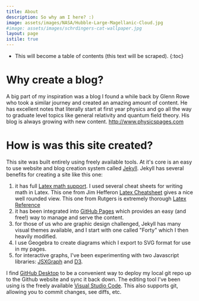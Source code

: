 ```yaml
---
title: About
description: So why am I here? :)
image: assets/images/NASA/Hubble-Large-Magellanic-Cloud.jpg
#image: assets/images/schrdingers-cat-wallpaper.jpg
layout: page
istile: true
---
```

* This will become a table of contents (this text will be scraped).
{:toc}

# Why create a blog?
A big part of my inspiration was a blog I found a while back by Glenn Rowe who took a similar journey and created an amazing amount of content. He has excellent notes that literally start at first year physics and go all the way to graduate level topics like general relativity and quantum field theory. His blog is always growing with new content.
http://www.physicspages.com


# How is was this site created?

This site was built entirely using freely available tools. At it's core is an easy to use website and blog creation system called [Jekyll](https://jekyllrb.com). Jekyll has several benefits for creating a site like this one:
1. it has full [Latex math support](https://jekyllrb.com/docs/extras/). I used several cheat sheets for writing math in Latex. This one from Jim Hefferon [Latex Cheatsheet](http://joshua.smcvt.edu/undergradmath/undergradmath.pdf) gives a nice well rounded view. This one from Rutgers is extremely thorough [Latex Reference](http://reu.dimacs.rutgers.edu/Symbols.pdf)
1. it has been integrated into [GitHub Pages](https://pages.github.com/) which provides an easy (and free!) way to manage and serve the content.
1. for those of us who are graphic design challenged, Jekyll has many visual themes available, and I start with one called "Forty" which I then heavily modified.
1. I use Geogebra to create diagrams which I export to SVG format for use in my pages.
1. for interactive graphs, I've been experimenting with two Javascript libraries: [JSXGraph](https://jsxgraph.uni-bayreuth.de/wp/index.html) and [D3](https://d3js.org).

I find [GitHub Desktop](https://desktop.github.com) to be a convenient way to deploy my local git repo up to the Github website and sync it back down.
The editing tool I've been using is the freely available [Visual Studio Code](https://code.visualstudio.com). This also supports git, allowing you to commit changes, see diffs, etc.
